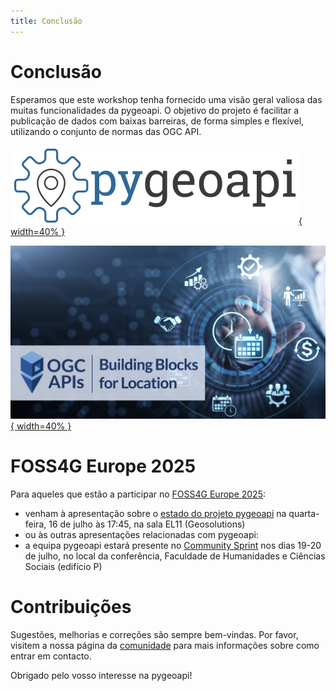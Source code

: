 ```yaml
---
title: Conclusão
---
```


# Conclusão

Esperamos que este workshop tenha fornecido uma visão geral valiosa das muitas funcionalidades da pygeoapi. O objetivo do projeto é facilitar a publicação de dados com baixas barreiras, de forma simples e flexível, utilizando o conjunto de normas das OGC API.

[![pygeoapi logo](assets/images/pygeoapi-logo.png){ width=40% }](https://pygeoapi.io)

[![OGC APIs banner](assets/images/OGC_APIs_banner.jpg){ width=40% }](https://ogcapi.ogc.org)

# FOSS4G Europe 2025

Para aqueles que estão a participar no [FOSS4G Europe 2025](https://2025.europe.foss4g.org):

- venham à apresentação sobre o [estado do projeto pygeoapi](https://talks.osgeo.org/foss4g-europe-2025/talk/EPWGP7) na quarta-feira, 16 de julho às 17:45, na sala EL11 (Geosolutions)
- ou às outras apresentações relacionadas com pygeoapi:
- a equipa pygeoapi estará presente no [Community Sprint](https://2025.europe.foss4g.org/schedule/community-sprint/) nos dias 19-20 de julho, no local da conferência, Faculdade de Humanidades e Ciências Sociais (edifício P)

# Contribuições

Sugestões, melhorias e correções são sempre bem-vindas. Por favor, visitem a nossa página da [comunidade](https://pygeoapi.io/community)
para mais informações sobre como entrar em contacto.

Obrigado pelo vosso interesse na pygeoapi!